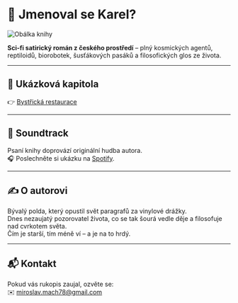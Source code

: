 # 🌌 Jmenoval se Karel?

![Obálka knihy](./cover.jpg)

**Sci-fi satirický román z českého prostředí** – plný kosmických agentů, reptiloidů, biorobotek, šusťákových pasáků a filosofických glos ze života.  

---

## 📖 Ukázková kapitola
👉 [Bystřická restaurace](./ukazka.md)  

---

## 🎵 Soundtrack
Psaní knihy doprovází originální hudba autora.  
🎧 Poslechněte si ukázku na [Spotify](https://open.spotify.com/track/7z93DPp9c1UKDyEuu8EbaV?si=TF7J071hScCEDf4OlKMxxQ).  

---

## ✍️ O autorovi
Bývalý polda, který opustil svět paragrafů za vinylové drážky.  
Dnes nezaujatý pozorovatel života, co se tak šourá vedle děje a filosofuje nad cvrkotem světa.  
Čím je starší, tím méně ví – a je na to hrdý.  

---

## 📬 Kontakt
Pokud vás rukopis zaujal, ozvěte se:  
✉️ miroslav.mach78@gmail.com
